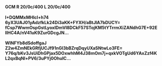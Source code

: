 #### GCM R 20/0c/400 L 20/0c/400
**I+DQMMxMHIcI+h74**<br/>**6yX3UAJ01yAdzfkLk24Di3aKK+FYXH/aBtJlA7bDUCY=**<br/>**fCsp7WwmOspGstLyoxlDmVl8DCkF57STojKM5tYTrrmXiZANdhG7E+92EIlHC4A/nV41uK9ZurGDcgJN...**<br/><br/>
**WlNFYb8dSdoffgaJ**<br/>**Z2w4ZmNEkGRfjUCJf91nGI3bBZrqDqyUXaSNtwLo3FE=**<br/>**Y76q/bKv3JsUiDhGPjax5DOxwhhM4J38mOm7j+qxkVOTgUd6YAxZzf4KL2qxBqNl+PV6/3uPYj0OhuIC...**